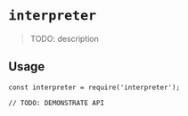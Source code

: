 # `interpreter`

> TODO: description

## Usage

```
const interpreter = require('interpreter');

// TODO: DEMONSTRATE API
```
